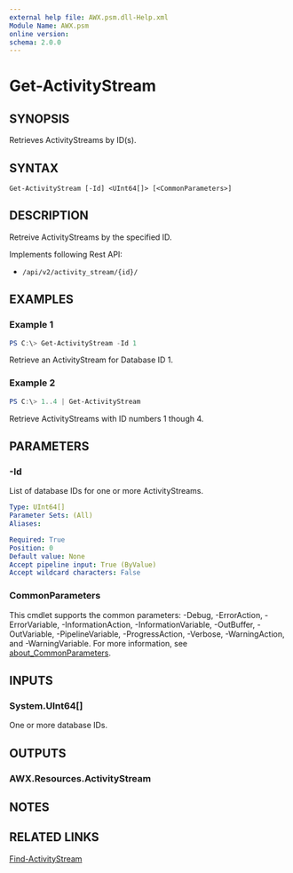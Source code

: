 ```yaml
---
external help file: AWX.psm.dll-Help.xml
Module Name: AWX.psm
online version:
schema: 2.0.0
---
```


# Get-ActivityStream

## SYNOPSIS
Retrieves ActivityStreams by ID(s).

## SYNTAX

```
Get-ActivityStream [-Id] <UInt64[]> [<CommonParameters>]
```

## DESCRIPTION
Retreive ActivityStreams by the specified ID.

Implements following Rest API:  
- `/api/v2/activity_stream/{id}/`  

## EXAMPLES

### Example 1
```powershell
PS C:\> Get-ActivityStream -Id 1
```

Retrieve an ActivityStream for Database ID 1.

### Example 2
```powershell
PS C:\> 1..4 | Get-ActivityStream
```

Retrieve ActivityStreams with ID numbers 1 though 4.

## PARAMETERS

### -Id
List of database IDs for one or more ActivityStreams.

```yaml
Type: UInt64[]
Parameter Sets: (All)
Aliases:

Required: True
Position: 0
Default value: None
Accept pipeline input: True (ByValue)
Accept wildcard characters: False
```

### CommonParameters
This cmdlet supports the common parameters: -Debug, -ErrorAction, -ErrorVariable, -InformationAction, -InformationVariable, -OutBuffer, -OutVariable, -PipelineVariable, -ProgressAction, -Verbose, -WarningAction, and -WarningVariable. For more information, see [about_CommonParameters](http://go.microsoft.com/fwlink/?LinkID=113216).

## INPUTS

### System.UInt64[]
One or more database IDs.

## OUTPUTS

### AWX.Resources.ActivityStream
## NOTES

## RELATED LINKS

[Find-ActivityStream](Find-ActivityStream.md)


